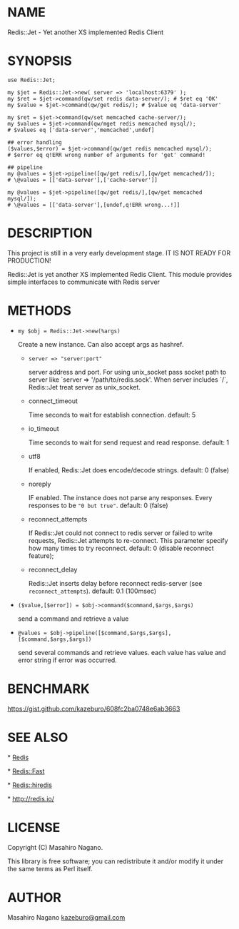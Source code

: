 # NAME

Redis::Jet - Yet another XS implemented Redis Client

# SYNOPSIS

    use Redis::Jet;
    
    my $jet = Redis::Jet->new( server => 'localhost:6379' );
    my $ret = $jet->command(qw/set redis data-server/); # $ret eq 'OK'
    my $value = $jet->command(qw/get redis/); # $value eq 'data-server'
    
    my $ret = $jet->command(qw/set memcached cache-server/);
    my $values = $jet->command(qw/mget redis memcached mysql/);
    # $values eq ['data-server','memcached',undef]
    
    ## error handling
    ($values,$error) = $jet->command(qw/get redis memcached mysql/);
    # $error eq q!ERR wrong number of arguments for 'get' command!

    ## pipeline
    my @values = $jet->pipeline([qw/get redis/],[qw/get memcached/]);
    # \@values = [['data-server'],['cache-server']]

    my @values = $jet->pipeline([qw/get redis/],[qw/get memcached mysql/]);
    # \@values = [['data-server'],[undef,q!ERR wrong...!]]

# DESCRIPTION

This project is still in a very early development stage.
IT IS NOT READY FOR PRODUCTION!

Redis::Jet is yet another XS implemented Redis Client. This module provides
simple interfaces to communicate with Redis server

# METHODS

- `my $obj = Redis::Jet->new(%args)`

    Create a new instance. Can also accept args as hashref.

    - `server => "server:port"`

        server address and port. For using unix\_socket pass socket path to server like \`server => '/path/to/redis.sock'. When server includes \`/\`, Redis::Jet treat server as unix\_socket.

    - connect\_timeout

        Time seconds to wait for establish connection. default: 5

    - io\_timeout

        Time seconds to wait for send request and read response. default: 1

    - utf8

        If enabled, Redis::Jet does encode/decode strings. default: 0 (false)

    - noreply

        IF enabled. The instance does not parse any responses. Every responses to be `"0 but true"`. default: 0 (false)

    - reconnect\_attempts

        If Redis::Jet could not connect to redis server or failed to write requests, Redis::Jet attempts to re-connect. This parameter specify how many times to try reconnect. default: 0 (disable reconnect feature);

    - reconnect\_delay

        Redis::Jet inserts delay before reconnect redis-server (see `reconnect_attempts`). default: 0.1 (100msec)

- `($value,[$error]) = $obj->command($command,$args,$args)`

    send a command and retrieve a value

- `@values = $obj->pipeline([$command,$args,$args],[$command,$args,$args])`

    send several commands and retrieve values. each value has value and error string if error was occurred.

# BENCHMARK

https://gist.github.com/kazeburo/608fc2ba0748e6ab3663

# SEE ALSO

\* [Redis](https://metacpan.org/pod/Redis)

\* [Redis::Fast](https://metacpan.org/pod/Redis%3A%3AFast)

\* [Redis::hiredis](https://metacpan.org/pod/Redis%3A%3Ahiredis)

\* http://redis.io/

# LICENSE

Copyright (C) Masahiro Nagano.

This library is free software; you can redistribute it and/or modify
it under the same terms as Perl itself.

# AUTHOR

Masahiro Nagano <kazeburo@gmail.com>
